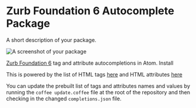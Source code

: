 
# Zurb Foundation 6 Autocomplete Package
A short description of your package.

![A screenshot of your package](https://f.cloud.github.com/assets/69169/2290250/c35d867a-a017-11e3-86be-cd7c5bf3ff9b.gif)

[Zurb Foundation 6](http://foundation.zurb.com/sites) tag and attribute autocompletions in Atom. Install

This is powered by the list of HTML tags [here](https://raw.githubusercontent.com/master/HtmlTags.json)
and HTML attributes [here](https://raw.githubusercontent.com//master/HtmlAttributes.json)

You can update the prebuilt list of tags and attributes names and values by
running the `coffee update.coffee` file at the root of the repository and then checking in the changed `completions.json` file. 
